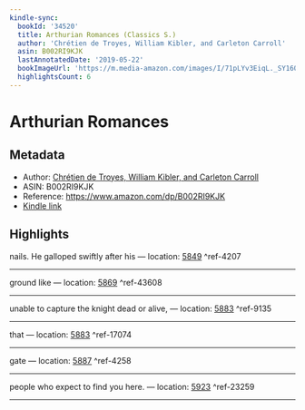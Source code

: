 ```yaml
---
kindle-sync:
  bookId: '34520'
  title: Arthurian Romances (Classics S.)
  author: 'Chrétien de Troyes, William Kibler, and Carleton Carroll'
  asin: B002RI9KJK
  lastAnnotatedDate: '2019-05-22'
  bookImageUrl: 'https://m.media-amazon.com/images/I/71pLYv3EiqL._SY160.jpg'
  highlightsCount: 6
---
```

# Arthurian Romances
## Metadata
* Author: [Chrétien de Troyes, William Kibler, and Carleton Carroll](https://www.amazon.comundefined)
* ASIN: B002RI9KJK
* Reference: https://www.amazon.com/dp/B002RI9KJK
* [Kindle link](kindle://book?action=open&asin=B002RI9KJK)

## Highlights
nails. He galloped swiftly after his — location: [5849](kindle://book?action=open&asin=B002RI9KJK&location=5849) ^ref-4207

---
ground like — location: [5869](kindle://book?action=open&asin=B002RI9KJK&location=5869) ^ref-43608

---
unable to capture the knight dead or alive, — location: [5883](kindle://book?action=open&asin=B002RI9KJK&location=5883) ^ref-9135

---
that — location: [5883](kindle://book?action=open&asin=B002RI9KJK&location=5883) ^ref-17074

---
gate — location: [5887](kindle://book?action=open&asin=B002RI9KJK&location=5887) ^ref-4258

---
people who expect to find you here. — location: [5923](kindle://book?action=open&asin=B002RI9KJK&location=5923) ^ref-23259

---
